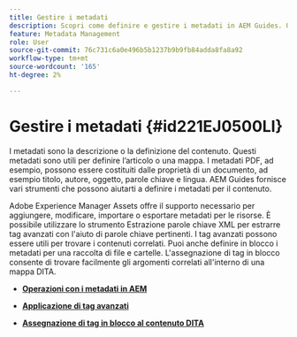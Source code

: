 ```yaml
---
title: Gestire i metadati
description: Scopri come definire e gestire i metadati in AEM Guides. Utilizza l'assegnazione tag avanzati e in blocco per trovare facilmente gli argomenti correlati in una mappa DITA.
feature: Metadata Management
role: User
source-git-commit: 76c731c6a0e496b5b1237b9b9fb84adda8fa8a92
workflow-type: tm+mt
source-wordcount: '165'
ht-degree: 2%

---
```


# Gestire i metadati {#id221EJ0500LI}

I metadati sono la descrizione o la definizione del contenuto. Questi metadati sono utili per definire l’articolo o una mappa. I metadati PDF, ad esempio, possono essere costituiti dalle proprietà di un documento, ad esempio titolo, autore, oggetto, parole chiave e lingua. AEM Guides fornisce vari strumenti che possono aiutarti a definire i metadati per il contenuto.

Adobe Experience Manager Assets offre il supporto necessario per aggiungere, modificare, importare o esportare metadati per le risorse. È possibile utilizzare lo strumento Estrazione parole chiave XML per estrarre tag avanzati con l&#39;aiuto di parole chiave pertinenti. I tag avanzati possono essere utili per trovare i contenuti correlati. Puoi anche definire in blocco i metadati per una raccolta di file e cartelle. L&#39;assegnazione di tag in blocco consente di trovare facilmente gli argomenti correlati all&#39;interno di una mappa DITA.

- **[Operazioni con i metadati in AEM](metadata-dita.md)**

- **[Applicazione di tag avanzati](web-editor-smart-tagging.md)**

- **[Assegnazione di tag in blocco al contenuto DITA](map-editor-bulk-tagging.md)**
